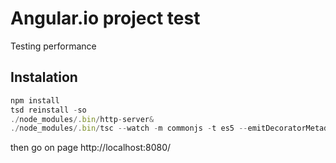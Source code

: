 # Angular.io project test

Testing performance


## Instalation
```ts
npm install
tsd reinstall -so
./node_modules/.bin/http-server&
./node_modules/.bin/tsc --watch -m commonjs -t es5 --emitDecoratorMetadata app.ts&
```

then go on page http://localhost:8080/
